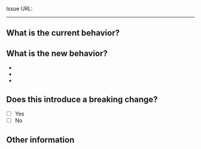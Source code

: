 Issue URL:

---------

<!-- Please refer to our contributing documentation for any questions on submitting a pull request, or let us know here if you need any help: https://ionicframework.com/docs/building/contributing -->

<!-- Some docs updates need to be made in the `ionic-docs` repo, in a separate PR. See https://github.com/ionic-team/ionic-framework/blob/main/.github/CONTRIBUTING.md#modifying-documentation for details. -->

<!-- Please do not submit updates to dependencies unless it fixes an issue. --> 

<!-- Please try to limit your pull request to one type (bugfix, feature, etc). Submit multiple pull requests if needed. --> 

## What is the current behavior?
<!-- Please describe the current behavior that you are modifying. -->

## What is the new behavior?
<!-- Please describe the behavior or changes that are being added by this PR. -->

-
-
-

## Does this introduce a breaking change?

- [ ] Yes
- [ ] No

<!-- If this introduces a breaking change, please describe the impact and migration path for existing applications below. -->


## Other information

<!-- Any other information that is important to this PR such as screenshots of how the component looks before and after the change. -->
